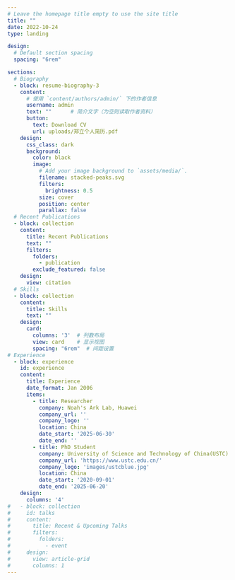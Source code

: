 ```yaml
---
# Leave the homepage title empty to use the site title
title: ""
date: 2022-10-24
type: landing

design:
  # Default section spacing
  spacing: "6rem"

sections:
  # Biography
  - block: resume-biography-3
    content:
      # 使用 `content/authors/admin/` 下的作者信息
      username: admin
      text: ""      # 简介文字（为空则读取作者资料）
      button:
        text: Download CV
        url: uploads/郑立个人简历.pdf
    design:
      css_class: dark
      background:
        color: black
        image:
          # Add your image background to `assets/media/`.
          filename: stacked-peaks.svg
          filters:
            brightness: 0.5
          size: cover
          position: center
          parallax: false
  # Recent Publications
  - block: collection
    content:
      title: Recent Publications
      text: ""
      filters:
        folders:
          - publication
        exclude_featured: false
    design:
      view: citation
  # Skills
  - block: collection
    content:
      title: Skills
      text: ""
    design:
      card:
        columns: '3'  # 列数布局
        view: card    # 显示视图
        spacing: "6rem"  # 间距设置
# Experience
  - block: experience
    id: experience
    content:
      title: Experience
      date_format: Jan 2006
      items:
        - title: Researcher
          company: Noah's Ark Lab, Huawei
          company_url: ''
          company_logo: ''
          location: China
          date_start: '2025-06-30'
          date_end: ''
        - title: PhD Student
          company: University of Science and Technology of China(USTC)
          company_url: 'https://www.ustc.edu.cn/'
          company_logo: 'images/ustcblue.jpg'
          location: China
          date_start: '2020-09-01'
          date_end: '2025-06-20'
    design:
      columns: '4'
#   - block: collection
#     id: talks
#     content:
#       title: Recent & Upcoming Talks
#       filters:
#         folders:
#           - event
#     design:
#       view: article-grid
#       columns: 1
---
```

